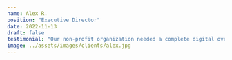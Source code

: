 ```yaml
---
name: Alex R.
position: "Executive Director"
date: 2022-11-13
draft: false
testimonial: "Our non-profit organization needed a complete digital overhaul, including a new website, social media strategies, and email marketing campaigns. Breezy Byters tackled all of these challenges with enthusiasm and skill. Their creativity and attention to detail were truly remarkable, and they were always willing to go the extra mile to produce the best results. Thanks to their hard work, our online presence has grown exponentially, allowing us to reach a wider audience and make a greater impact."
image: ../assets/images/clients/alex.jpg
---
```


